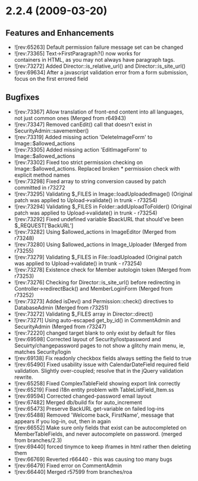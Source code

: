 #  2.2.4 (2009-03-20)

## Features and Enhancements

 * ![rev:65263] Default permission failure message set can be changed
 * ![rev:73365] Text->FirstParagraph?() now works for <div> containers in HTML, as you may not always have paragraph tags.
 * ![rev:73272] Added Director::is_relative_url() and Director::is_site_url()
 * ![rev:69634] After a javascript validation error from a form submission, focus on the first errored field

##  Bugfixes

 * ![rev:73367] Allow translation of front-end content into all languages, not just common ones (Merged from r64943)
 * ![rev:73347] Removed canEdit() call that doesn't exist in SecurityAdmin::savemember()
 * ![rev:73319] Added missing action 'DeleteImageForm' to Image::$allowed_actions
 * ![rev:73305] Added missing action 'EditImageForm' to Image::$allowed_actions
 * ![rev:73302] Fixed too strict permission checking on Image::$allowed_actions. Replaced broken * permission check with explicit method names
 * ![rev:73298] Fixed array to string conversion caused by patch committed in r73272
 * ![rev:73295] Validating $_FILES in Image::loadUploadedImage() (Original patch was applied to Upload->validate() in trunk - r73254)
 * ![rev:73294] Validating $_FILES in Folder::addUploadToFolder() (Original patch was applied to Upload->validate() in trunk - r73254)
 * ![rev:73292] Fixed undefined variable $backURL that should've been $_REQUEST['BackURL']
 * ![rev:73282] Using $allowed_actions in ImageEditor (Merged from r73248)
 * ![rev:73280] Using $allowed_actions in Image_Uploader (Merged from r73255)
 * ![rev:73279] Validating $_FILES in File::loadUploaded (Original patch was applied to Upload->validate() in trunk - r73254)
 * ![rev:73278] Existence check for Member autologin token (Merged from r73253)
 * ![rev:73276] Checking for Director::is_site_url() before redirecting in Controller->redirectBack() and MemberLoginForm (Merged from r73252)
 * ![rev:73273] Added isDev() and Permission::check() directives to DatabaseAdmin (Merged from r73251)
 * ![rev:73272] Validating $_FILES array in Director::direct()
 * ![rev:73271] Using auto-escaped get_by_id() in CommentAdmin and SecurityAdmin (Merged from r73247)
 * ![rev:72220] changed target blank to only exist by default for files
 * ![rev:69598] Corrected layout of Security/lostpassword and Secuirty/changepassword pages to not show a glitchy main menu, ie, matches Security/login
 * ![rev:69138] Fix readonly checkbox fields always setting the field to true
 * ![rev:65490] Fixed usability issue with CalendarDateField required field validation.  Slightly over-coupled; resolve that in the jQuery validation rewrite.
 * ![rev:65258] Fixed ComplexTableField showing export link correctly
 * ![rev:65219] Fixed i18n entity problem with TableListField_Item.ss
 * ![rev:69594] Corrected changed-password email layout
 * ![rev:67482] Merged db/build fix for auto_increment
 * ![rev:65473] Preserve BackURL get-variable on failed log-ins
 * ![rev:65488] Removed 'Welcome back, FirstName', message that appears if you log-in, out, then in again
 * ![rev:66552] Make sure only fields that exist can be autocompleted on MemberTableFields, and never autocomplete on password. (merged from branches/2.3)
 * ![rev:69440] forced tinymce to keep iframes in html rather then deleting them
 * ![rev:66769] Reverted r66440 - this was causing too many bugs
 * ![rev:66479] Fixed error on CommentAdmin
 * ![rev:66440] Merged r57599 from branches/roa
